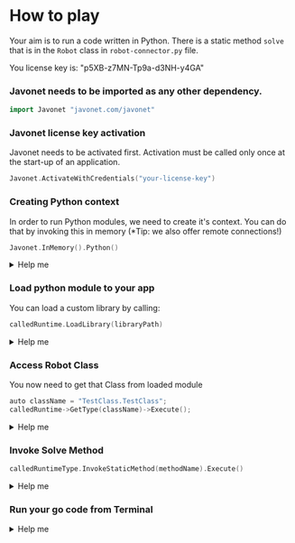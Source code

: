 # How to play

Your aim is to run a code written in Python.
There is a static method `solve` that is in the `Robot` class in `robot-connector.py` file.

You license key is: "p5XB-z7MN-Tp9a-d3NH-y4GA"

<!-- ### Install Javonet NodeJs package
```go
gem install javonet-go-sdk
``` -->

### Javonet needs to be imported as any other dependency.
```go
import Javonet "javonet.com/javonet"
```

### Javonet license key activation
Javonet needs to be activated first. Activation must be called only once at the start-up of an application.

```go
Javonet.ActivateWithCredentials("your-license-key")
```

### Creating Python context
In order to run Python modules, we need to create it's context.
You can do that by invoking this in memory (*Tip: we also offer remote connections!)

```go
Javonet.InMemory().Python()
```

<details>
  <summary>Help me</summary>
  
  ### Code
  ```go
  calledRuntime, _ := Javonet.InMemory().Python()
  ```
</details>

### Load python module to your app
You can load a custom library by calling:
  ```go
  calledRuntime.LoadLibrary(libraryPath)
  ```

<details>
  <summary>Help me</summary>
  
  ### Code
  ```go
  alledRuntime.LoadLibrary(".")
  ```
</details>

### Access Robot Class
You now need to get that Class from loaded module
  ```go
  auto className = "TestClass.TestClass";
  calledRuntime->GetType(className)->Execute();
  ```
<details>
  <summary>Help me</summary>
  
  ### Code
  ```go
  className := "Robot.Robot"
  calledRuntimeType, _ := calledRuntime.GetType(className).Execute()
  ```
</details>

### Invoke Solve Method

  ```go
  calledRuntimeType.InvokeStaticMethod(methodName).Execute()
  ```
<details>
  <summary>Help me</summary>
  
  ### Code
  ```go
  calledRuntimeType.InvokeStaticMethod("solve").Execute()
  ```
</details>

### Run your go code from Terminal


<details>
  <summary>Help me</summary>
  
  ### Code
  ```bash
  go ./main.pl
  ```
</details>